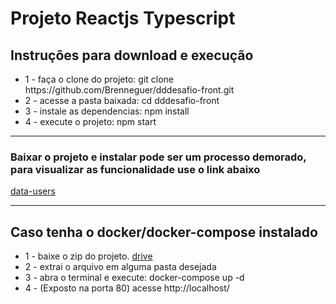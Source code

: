 <h1>Projeto Reactjs Typescript</h1>

<h2>Instruções para download e execução</h2>

<ul>
<li>
1 - faça o clone do projeto: git clone https://github.com/Brenneguer/dddesafio-front.git
</li>
<li>
2 - acesse a pasta baixada: cd dddesafio-front
</li>
<li>
3 - instale as dependencias: npm install
</li>
<li>
4 - execute o projeto: npm start
</li>
</ul>

<hr />
<h3>Baixar o projeto e instalar pode ser um processo demorado, para visualizar as funcionalidade use o link abaixo</h3>
<a href="ec2-3-239-249-235.compute-1.amazonaws.com">data-users</a>

<hr />

<h2>Caso tenha o docker/docker-compose instalado</h2>

<ul>
<li>
1 - baixe o zip do projeto. <a href="https://drive.google.com/file/d/1nuNm51_Ck6AATpakj9rE-O7W6rkw069m/view?usp=drivesdk">drive</a>
</li>
<li>
2 - extrai o arquivo em alguma pasta desejada
</li>
<li>
3 - abra o terminal e execute: docker-compose up -d
</li>
<li>
4 - (Exposto na porta 80) acesse http://localhost/
</li>
</ul>
